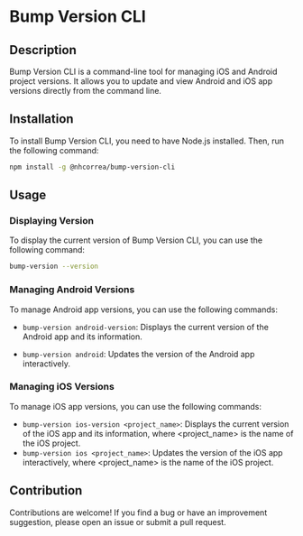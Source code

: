 # Bump Version CLI

## Description

Bump Version CLI is a command-line tool for managing iOS and Android project versions. It allows you to update and view Android and iOS app versions directly from the command line.

## Installation

To install Bump Version CLI, you need to have Node.js installed. Then, run the following command:

```bash
npm install -g @nhcorrea/bump-version-cli
```

## Usage

### Displaying Version

To display the current version of Bump Version CLI, you can use the following command:

```bash
bump-version --version
```

### Managing Android Versions

To manage Android app versions, you can use the following commands:

- `bump-version android-version`: Displays the current version of the Android app and its information.

- `bump-version android`: Updates the version of the Android app interactively.

### Managing iOS Versions

To manage iOS app versions, you can use the following commands:

- `bump-version ios-version <project_name>`: Displays the current version of the iOS app and its information, where <project_name> is the name of the iOS project.
- `bump-version ios <project_name>`: Updates the version of the iOS app interactively, where <project_name> is the name of the iOS project.

## Contribution

Contributions are welcome! If you find a bug or have an improvement suggestion, please open an issue or submit a pull request.
